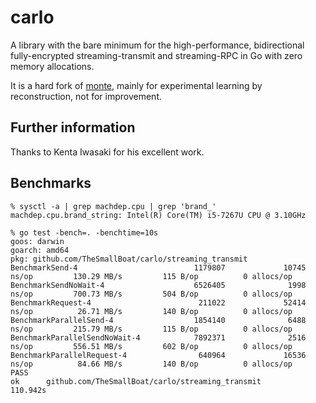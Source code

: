 # carlo

A library with the bare minimum for the high-performance, bidirectional fully-encrypted streaming-transmit and streaming-RPC in Go with zero memory allocations.

It is a hard fork of [monte](https://github.com/lithdew/monte), mainly for experimental learning by reconstruction, not for improvement.

## Further information
Thanks to Kenta Iwasaki for his excellent work.

## Benchmarks

```
% sysctl -a | grep machdep.cpu | grep 'brand_'
machdep.cpu.brand_string: Intel(R) Core(TM) i5-7267U CPU @ 3.10GHz

% go test -bench=. -benchtime=10s
goos: darwin
goarch: amd64
pkg: github.com/TheSmallBoat/carlo/streaming_transmit
BenchmarkSend-4                          1179807             10745 ns/op         130.29 MB/s         115 B/op          0 allocs/op
BenchmarkSendNoWait-4                    6526405              1998 ns/op         700.73 MB/s         504 B/op          0 allocs/op
BenchmarkRequest-4                        211022             52414 ns/op          26.71 MB/s         140 B/op          0 allocs/op
BenchmarkParallelSend-4                  1854140              6488 ns/op         215.79 MB/s         115 B/op          0 allocs/op
BenchmarkParallelSendNoWait-4            7892371              2516 ns/op         556.51 MB/s         602 B/op          0 allocs/op
BenchmarkParallelRequest-4                640964             16536 ns/op          84.66 MB/s         140 B/op          0 allocs/op
PASS
ok      github.com/TheSmallBoat/carlo/streaming_transmit        110.942s
```

